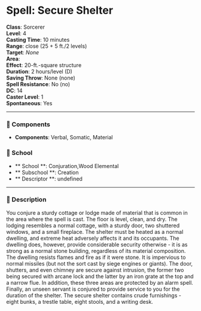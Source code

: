 
# Spell: Secure Shelter
**Class**: Sorcerer  
**Level**: 4  
**Casting Time**: 10 minutes  
**Range**: close (25 + 5 ft./2 levels)  
**Target**: _None_  
**Area**:   
**Effect**: 20-ft.-square structure  
**Duration**: 2 hours/level (D)  
**Saving Throw**: None (none)  
**Spell Resistance**: No (no)  
**DC**: 14  
**Caster Level**: 1  
**Spontaneous**: Yes

---

### 🔮 Components
- **Components**: Verbal, Somatic, Material

### 🏫 School
- ** School **: Conjuration,Wood Elemental
- ** Subschool **: Creation
- ** Descriptor **: undefined
---

### 📜 Description
You conjure a sturdy cottage or lodge made of material that is common in the area where the spell is cast. The floor is level, clean, and dry. The lodging resembles a normal cottage, with a sturdy door, two shuttered windows, and a small fireplace. The shelter must be heated as a normal dwelling, and extreme heat adversely affects it and its occupants. The dwelling does, however, provide considerable security otherwise - it is as strong as a normal stone building, regardless of its material composition. The dwelling resists flames and fire as if it were stone. It is impervious to normal missiles (but not the sort cast by siege engines or giants). The door, shutters, and even chimney are secure against intrusion, the former two being secured with arcane lock and the latter by an iron grate at the top and a narrow flue. In addition, these three areas are protected by an alarm spell. Finally, an unseen servant is conjured to provide service to you for the duration of the shelter. The secure shelter contains crude furnishings - eight bunks, a trestle table, eight stools, and a writing desk.
